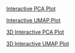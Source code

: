 [Interactive PCA Plot](https://huimiaochen.github.io/Neuroscience/NeuroClassification/pca_interactive_plot.html)  

[Interactive UMAP Plot](https://huimiaochen.github.io/Neuroscience/NeuroClassification/umap_interactive_plot.html)  

[3D Interactive PCA Plot](https://huimiaochen.github.io/Neuroscience/NeuroClassification/pca_3d_interactive_plot.html)  

[3D Interactive UMAP Plot](https://huimiaochen.github.io/Neuroscience/NeuroClassification/umap_3d_interactive_plot.html)  

